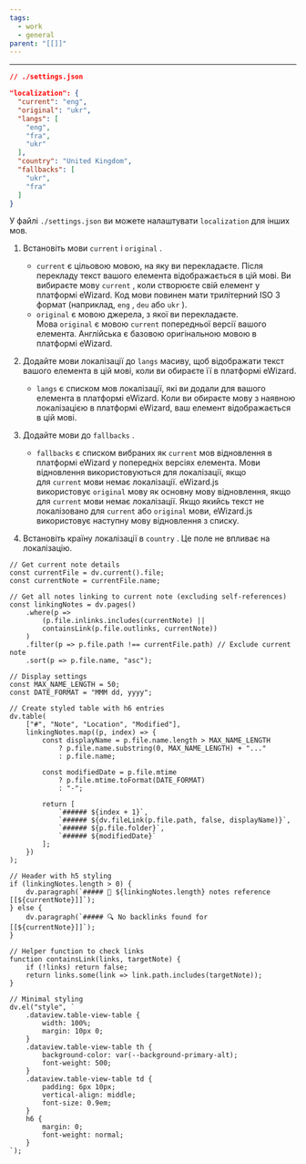 ```yaml
---
tags:
  - work
  - general
parent: "[[]]"
---
```

---
```json
// ./settings.json

"localization": {
  "current": "eng",
  "original": "ukr",
  "langs": [
    "eng",
    "fra",
    "ukr"
  ],
  "country": "United Kingdom",
  "fallbacks": [
    "ukr",
    "fra"
  ]
}
```

У файлі `./settings.json` ви можете налаштувати `localization` для інших мов.
1. Встановіть мови `current` і `original` .
    - `current` є цільовою мовою, на яку ви перекладаєте. Після перекладу текст вашого елемента відображається в цій мові. Ви вибираєте мову `current` , коли створюєте свій елемент у платформі eWizard. Код мови повинен мати трилітерний ISO 3 формат (наприклад, `eng` , `deu` або `ukr` ).
    - `original` є мовою джерела, з якої ви перекладаєте. Мова `original` є мовою `current` попередньої версії вашого елемента. Англійська є базовою оригінальною мовою в платформі eWizard.

2. Додайте мови локалізації до `langs` масиву, щоб відображати текст вашого елемента в цій мові, коли ви обираєте її в платформі eWizard.
	- `langs` є списком мов локалізації, які ви додали для вашого елемента в платформі eWizard. Коли ви обираєте мову з наявною локалізацією в платформі eWizard, ваш елемент відображається в цій мові.

3. Додайте мови до `fallbacks` .
    - `fallbacks` є списком вибраних як `current` мов відновлення в платформі eWizard у попередніх версіях елемента. Мови відновлення використовуються для локалізації, якщо для `current` мови немає локалізації. eWizard.js використовує `original` мову як основну мову відновлення, якщо для `current` мови немає локалізації. Якщо якийсь текст не локалізовано для `current` або `original` мови, eWizard.js використовує наступну мову відновлення з списку.
4. Встановіть країну локалізації в `country` . Це поле не впливає на локалізацію.

```dataviewjs
// Get current note details
const currentFile = dv.current().file;
const currentNote = currentFile.name;

// Get all notes linking to current note (excluding self-references)
const linkingNotes = dv.pages()
    .where(p => 
        (p.file.inlinks.includes(currentNote) || 
        containsLink(p.file.outlinks, currentNote))
    )
    .filter(p => p.file.path !== currentFile.path) // Exclude current note
    .sort(p => p.file.name, "asc");

// Display settings
const MAX_NAME_LENGTH = 50;
const DATE_FORMAT = "MMM dd, yyyy";

// Create styled table with h6 entries
dv.table(
    ["#", "Note", "Location", "Modified"],
    linkingNotes.map((p, index) => {
        const displayName = p.file.name.length > MAX_NAME_LENGTH
            ? p.file.name.substring(0, MAX_NAME_LENGTH) + "..." 
            : p.file.name;
        
        const modifiedDate = p.file.mtime 
            ? p.file.mtime.toFormat(DATE_FORMAT) 
            : "-";

        return [
            `###### ${index + 1}`,
            `###### ${dv.fileLink(p.file.path, false, displayName)}`,
            `###### ${p.file.folder}`,
            `###### ${modifiedDate}`
        ];
    })
);

// Header with h5 styling
if (linkingNotes.length > 0) {
    dv.paragraph(`##### 📌 ${linkingNotes.length} notes reference [[${currentNote}]]`);
} else {
    dv.paragraph(`##### 🔍 No backlinks found for [[${currentNote}]]`);
}

// Helper function to check links
function containsLink(links, targetNote) {
    if (!links) return false;
    return links.some(link => link.path.includes(targetNote));
}

// Minimal styling
dv.el("style", `
    .dataview.table-view-table {
        width: 100%;
        margin: 10px 0;
    }
    .dataview.table-view-table th {
        background-color: var(--background-primary-alt);
        font-weight: 500;
    }
    .dataview.table-view-table td {
        padding: 6px 10px;
        vertical-align: middle;
        font-size: 0.9em;
    }
    h6 {
        margin: 0;
        font-weight: normal;
    }
`);
```